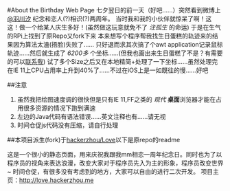 #About the Birthday Web Page
七夕翌日的前一天（好吧……）突然看到微博上[@羽川汐](http://weibo.cn/319880777) 纪念和恋人(?)相识(?)两周年。
当时我和我的小伙伴就惊呆了啊！这这！做一个给某人庆生多好！(虽然做这玩意就免不了 *注孤生* 的命运)
于是在生气的RPi上找到了原Repo又fork下来
本来想写个程序帮我找生日蛋糕的轨迹来的结果因为算法太渣(捂脸)失败了……
只好退而求其次搞了个awt application记录鼠标轨迹……然后就生成了 *6200多* 个坐标……(但我也画出来生日蛋糕了不是？有需要的可以[联系我](http://weibo.cn/xavieryao))
试了多个Size之后又在本地精简+处理了一下坐标……虽然处理完在IE 11上CPU占用率上升到40%了……不过在iOS上是一如既往的慢……好吧

##注意

1. 虽然我把绘图速度调的很快但是只有IE 11,FF之类的 *现代* **桌面**浏览器才能在占用很多资源的情况下跑到满速
2. 左边的Java代码有语法错误……英文注释也有……请无视
3. 时间仓促js代码没有压缩，请自行处理

##本项目派生(fork)于[hackerzhou/Love](https://github.com/hackerzhou/Love)以下是原repo的readme

这是一个很小的静态页面，用来庆祝我跟我mm相恋一周年纪念日。同时也为了以程序员的视角来表达浪漫，改变大家对于程序员先入为主的形象，程序员改变世界~
时间仓促，有很多没有考虑到的地方，大家可以自由的进行二次开发。
项目主页：http://love.hackerzhou.me
